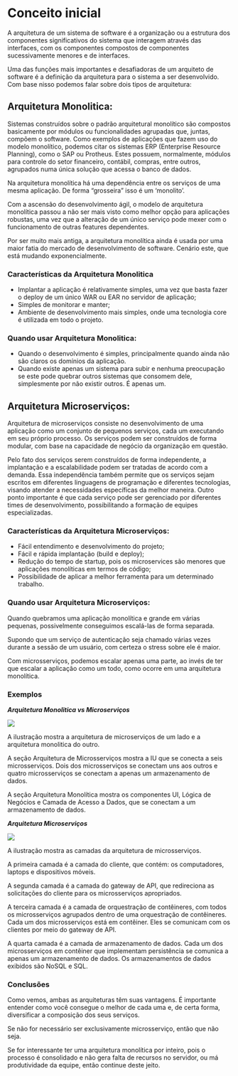 # Conceito inicial

A arquitetura de um sistema de software é a organização ou a estrutura dos componentes significativos do sistema que interagem através das interfaces, com os componentes compostos de componentes sucessivamente menores e de interfaces.

Uma das funções mais importantes e desafiadoras de um arquiteto de software é a definição da arquitetura para o sistema a ser desenvolvido. Com base nisso podemos falar sobre dois tipos de arquitetura:

## Arquitetura Monolitica: ##

Sistemas construídos sobre o padrão arquitetural monolítico são compostos basicamente por módulos ou funcionalidades agrupadas que, juntas, compõem o software. Como exemplos de aplicações que fazem uso do modelo monolítico, podemos citar os sistemas ERP (Enterprise Resource Planning), como o SAP ou Protheus. Estes possuem, normalmente, módulos para controle do setor financeiro, contábil, compras, entre outros, agrupados numa única solução que acessa o banco de dados.

Na arquitetura monolítica há uma dependência entre os serviços de uma mesma aplicação. De forma “grosseira” isso é um ‘monolito’.

Com a ascensão do desenvolvimento ágil, o modelo de arquitetura monolítica passou a não ser mais visto como melhor opção para aplicações robustas, uma vez que a alteração de um único serviço pode mexer com o funcionamento de outras features dependentes.

Por ser muito mais antiga, a arquitetura monolítica ainda é usada por uma maior fatia do mercado de desenvolvimento de software. Cenário este, que está mudando exponencialmente.

### Características da Arquitetura Monolitica

- Implantar a aplicação é relativamente simples, uma vez que basta fazer o deploy de um único WAR ou EAR no servidor de aplicação;
- Simples de monitorar e manter;
- Ambiente de desenvolvimento mais simples, onde uma tecnologia core é utilizada em todo o projeto.

### Quando usar Arquitetura Monolitica:

- Quando o desenvolvimento é simples, principalmente quando ainda não são claros os domínios da aplicação.
- Quando existe apenas um sistema para subir e nenhuma preocupação se este pode quebrar outros sistemas que consomem dele, simplesmente por não existir outros. É apenas um.


## Arquitetura Microserviços: ##

Arquitetura de microserviços consiste no desenvolvimento de uma aplicação como um conjunto de pequenos serviços, cada um executando em seu próprio processo. Os serviços podem ser construídos de forma modular, com base na capacidade de negócio da organização em questão.

Pelo fato dos serviços serem construídos de forma independente, a implantação e a escalabilidade podem ser tratadas de acordo com a demanda. Essa independência também permite que os serviços sejam escritos em diferentes linguagens de programação e diferentes tecnologias, visando atender a necessidades específicas da melhor maneira. Outro ponto importante é que cada serviço pode ser gerenciado por diferentes times de desenvolvimento, possibilitando a formação de equipes especializadas.


### Características da Arquitetura Microserviços:

- Fácil entendimento e desenvolvimento do projeto;
- Fácil e rápida implantação (build e deploy);
- Redução do tempo de startup, pois os microservices são menores que aplicações monolíticas em termos de código;
- Possibilidade de aplicar a melhor ferramenta para um determinado trabalho.


### Quando usar Arquitetura Microserviços:

Quando quebramos uma aplicação monolítica e grande em várias pequenas, possivelmente conseguimos escalá-las de forma separada.

Supondo que um serviço de autenticação seja chamado várias vezes durante a sessão de um usuário, com certeza o stress sobre ele é maior.

Com microsserviços, podemos escalar apenas uma parte, ao invés de ter que escalar a aplicação como um todo, como ocorre em uma arquitetura monolítica.





### Exemplos

***Arquitetura Monolitica vs Microserviços***

<img src="https://github.com/SkiereszDiego/Java-Caldeira-Privado/blob/main/aula15/monolithic_vs_microservice.png?raw=true">

A ilustração mostra a arquitetura de microserviços de um lado e a arquitetura monolitica do outro.

A seção Arquitetura de Microsserviços mostra a IU que se conecta a seis microsserviços. Dois dos microsserviços se conectam uns aos outros e quatro microsserviços se conectam a apenas um armazenamento de dados.

A seção Arquitetura Monolítica mostra os componentes UI, Lógica de Negócios e Camada de Acesso a Dados, que se conectam a um armazenamento de dados.

***Arquitetura Microserviços***

<img src="https://github.com/SkiereszDiego/Java-Caldeira-Privado/blob/main/aula15/microservice_architecture.png?raw=true">

A ilustração mostra as camadas da arquitetura de microsserviços.

A primeira camada é a camada do cliente, que contém: os computadores, laptops e dispositivos móveis.

A segunda camada é a camada do gateway de API, que redireciona as solicitações do cliente para os microsserviços apropriados.

A terceira camada é a camada de orquestração de contêineres, com todos os microsserviços agrupados dentro de uma orquestração de contêineres. Cada um dos microsserviços está em contêiner. Eles se comunicam com os clientes por meio do gateway de API.

A quarta camada é a camada de armazenamento de dados. Cada um dos microsserviços em contêiner que implementam persistência se comunica a apenas um armazenamento de dados. Os armazenamentos de dados exibidos são NoSQL e SQL.


### Conclusões

Como vemos, ambas as arquiteturas têm suas vantagens. É importante entender como você consegue o melhor de cada uma e, de certa forma, diversificar a composição dos seus serviços.

Se não for necessário ser exclusivamente microsserviço, então que não seja.

Se for interessante ter uma arquitetura monolítica por inteiro, pois o processo é consolidado e não gera falta de recursos no servidor, ou má produtividade da equipe, então continue deste jeito.



